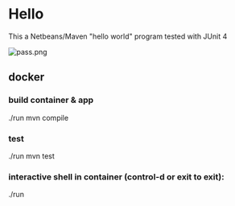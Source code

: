 # Hello

This a Netbeans/Maven "hello world" program tested with JUnit 4

![pass.png](pass.png)

## docker 

### build container & app
./run mvn compile

### test
./run mvn test

### interactive shell in container (control-d or exit to exit):
./run


